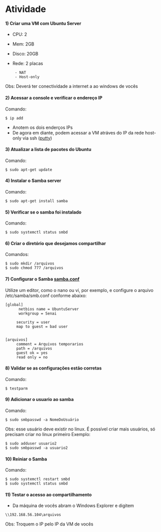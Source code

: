 # Atividade

#### 1) Criar uma VM com Ubuntu Server

- CPU: 2
- Mem: 2GB
- Disco: 20GB
- Rede: 2 placas 

       - NAT 
       - Host-only

Obs: Deverá ter conectividade a internet a ao windows de vocês

#### 2) Acessar a console e verificar o endereço IP

Comando:
```
$ ip add
```

- Anotem os dois enderços IPs
- De agora em diante, podem acessar a VM atráves do IP da rede host-only via ssh ([putty])


#### 3) Atualizar a lista de pacotes do Ubuntu

Comando:
```
$ sudo apt-get update
```

#### 4) Instalar o Samba server

Comando:
```
$ sudo apt-get install samba
```

#### 5) Verificar se o samba foi instalado

Comando:
```
$ sudo systemctl status smbd
```

#### 6) Criar o diretório que desejamos compartilhar

Comandos:
```
$ sudo mkdir /arquivos
$ sudo chmod 777 /arquivos
```

#### 7) Configurar o Samba [samba.conf]

Utilize um editor, como o nano ou vi, por exemplo, e configure o arquivo /etc/samba/smb.conf conforme abaixo:

```
[global]
      netbios name = UbuntuServer
      workgroup = Senai

     security = user
     map to guest = bad user


[arquivos]
     comment = Arquivos temporarios
     path = /arquivos
     guest ok = yes
     read only = no
```

#### 8) Validar se as configurações estão corretas

Comando: 
```
$ testparm
```

#### 9) Adicionar o usuario ao samba

Comando:
```
$ sudo smbpasswd -a NomeDoUsuário
```

Obs: esse usuário deve existir no linux. É possível criar mais usuários, só precisam criar no linux primeiro
Exemplo: 
```
$ sudo adduser usuario2
$ sudo smbpasswd -a usuario2
```
#### 10) Reiniar o Samba

Comando:
```
$ sudo systemctl restart smbd
$ sudo systemctl status smbd
```

#### 11) Testar o acesso ao compartilhamento

- Da máquina de vocês abram o Windows Explorer e digitem
```
\\192.168.56.104\arquivos   
```

Obs: Troquem o IP pelo IP da VM de vocês



  [samba.conf]: https://github.com/sbaron81/senai-sbrw-aula07/blob/master/smb.conf
  [putty]: https://the.earth.li/~sgtatham/putty/latest/w64/putty.exe
